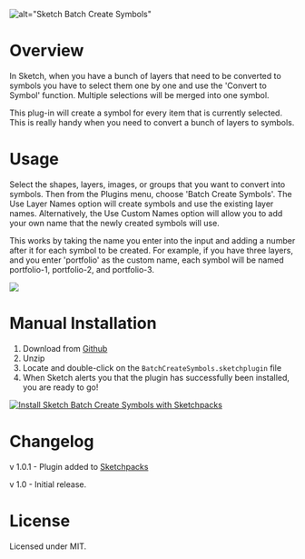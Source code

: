 ![alt="Sketch Batch Create Symbols"](https://raw.githubusercontent.com/demersdesigns/sketch-batch-create-symbols/gh-pages/logo.png)

# Overview
In Sketch, when you have a bunch of layers that need to be converted to symbols
you have to select them one by one and use the 'Convert to Symbol' function. Multiple
selections will be merged into one symbol.

This plug-in will create a symbol for every item that is currently selected.
This is really handy when you need to convert a bunch of layers to symbols.

# Usage
Select the shapes, layers, images, or groups that you want to convert into symbols. Then from the Plugins menu,
choose 'Batch Create Symbols'. The Use Layer Names option will create symbols and use the existing layer names. Alternatively, the Use Custom Names option will allow you to add your own name that the newly created symbols will use.

This works by taking the name you enter into the input and adding a number after it for each symbol to be created.
For example, if you have three layers, and you enter 'portfolio' as the custom name, each symbol will be named portfolio-1, portfolio-2, and portfolio-3.

<img src="https://raw.githubusercontent.com/demersdesigns/sketch-batch-create-symbols/gh-pages/demo.gif" />

# Manual Installation
1. Download from [Github](https://github.com/demersdesigns/sketch-batch-create-symbols/archive/master.zip)
2. Unzip
3. Locate and double-click on the `BatchCreateSymbols.sketchplugin` file
4. When Sketch alerts you that the plugin has successfully been installed, you are ready to go!

[![Install Sketch Batch Create Symbols with Sketchpacks](http://sketchpacks-com.s3.amazonaws.com/assets/badges/sketchpacks-badge-install.png "Install Sketch Batch Create Symbols with Sketchpacks")](https://sketchpacks.com/demersdesigns/sketch-batch-create-symbols/install)

# Changelog
v 1.0.1 - Plugin added to [Sketchpacks](http://sketchpacks-com)

v 1.0 - Initial release.

# License
Licensed under MIT.
